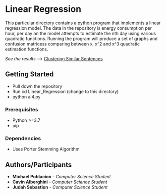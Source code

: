 # Linear Regression

This particular directory contains a python program that implements a linear regression model. The data in the repository is energy consumption per hour, per day an the model attempts to estimate the nth day using various quadratic functions. 
Running the program will produce a set of graphs and confusion matricess comparing between x, x^2 and x^3 quadratic estimation functions.

*See the results*  --> [Clustering Similar Sentences](https://github.com/mikeP-1107/artificial-intelligence/blob/master/Clustering/CMSC_409_Assignment_4.pdf)

## Getting Started

* Pull down the repository
* Run cd Linear_Regression (change to this directory) 
* python ai4.py 

### Prerequisites
* Python >=3.7
* pip

### Dependencies
* Uses Porter Stemming Algorithm

## Authors/Participants

* **Michael Poblacion** - *Computer Science Student* 
* **Gavin Alberghini** - *Computer Science Student* 
* **Judah Sebastion** - *Computer Science Student* 
